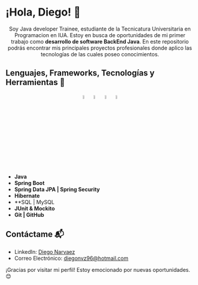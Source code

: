 # ¡Hola, Diego! 👋

<div align="center">Soy Java developer Trainee, estudiante de la Tecnicatura Universitaria en Programacion en IUA.
  Estoy en busca de oportunidades de mi primer trabajo como <strong>desarrollo de software BackEnd Java</strong>. En este repositorio podrás encontrar mis principales proyectos profesionales donde aplico las tecnologías de las cuales poseo conocimientos.</div>

## Lenguajes, Frameworks, Tecnologías y Herramientas 🚀

<div align="center">
  <img src="https://cdn.jsdelivr.net/gh/devicons/devicon/icons/java/java-original-wordmark.svg" style="width: 5%"/>
  <img src="https://cdn.jsdelivr.net/gh/devicons/devicon/icons/spring/spring-original-wordmark.svg" style="width: 5%"/>
  <img src="https://cdn.jsdelivr.net/gh/devicons/devicon/icons/mysql/mysql-original-wordmark.svg" style="width: 5%"/>
  <img src="https://cdn.jsdelivr.net/gh/devicons/devicon/icons/git/git-original-wordmark.svg" style="width: 5%"/>
  
</div>

- **Java**
- **Spring Boot**
- **Spring Data JPA | Spring Security**
- **Hibernate**
- **SQL | MySQL
- **JUnit & Mockito**
- **Git | GitHub**

## Contáctame 📬
- LinkedIn: [Diego Narvaez]([https://www.linkedin.com/in/diego-federico-narvaez/])
- Correo Electrónico: diegonvz96@hotmail.com



¡Gracias por visitar mi perfil! Estoy emocionado por nuevas oportunidades. 😊
